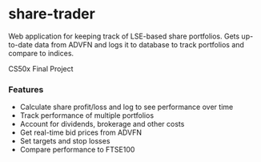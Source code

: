 # share-trader
Web application for keeping track of LSE-based share portfolios. Gets up-to-date data from ADVFN and logs it to database to track portfolios and compare to indices.

CS50x Final Project

### Features
- Calculate share profit/loss and log to see performance over time
- Track performance of multiple portfolios
- Account for dividends, brokerage and other costs
- Get real-time bid prices from ADVFN
- Set targets and stop losses
- Compare performance to FTSE100
